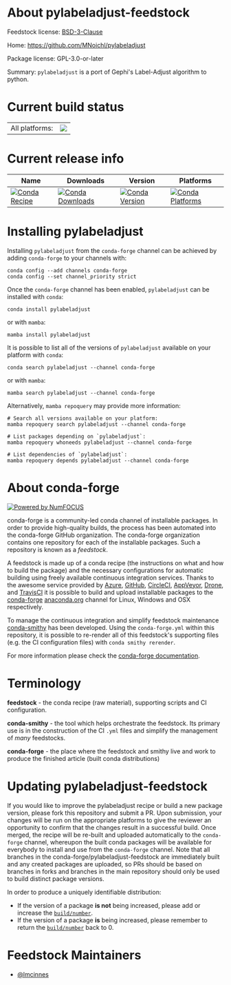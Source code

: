 About pylabeladjust-feedstock
=============================

Feedstock license: [BSD-3-Clause](https://github.com/conda-forge/pylabeladjust-feedstock/blob/main/LICENSE.txt)

Home: https://github.com/MNoichl/pylabeladjust

Package license: GPL-3.0-or-later

Summary: `pylabeladjust` is a port of Gephi's Label-Adjust algorithm to python.

Current build status
====================


<table><tr><td>All platforms:</td>
    <td>
      <a href="https://dev.azure.com/conda-forge/feedstock-builds/_build/latest?definitionId=22248&branchName=main">
        <img src="https://dev.azure.com/conda-forge/feedstock-builds/_apis/build/status/pylabeladjust-feedstock?branchName=main">
      </a>
    </td>
  </tr>
</table>

Current release info
====================

| Name | Downloads | Version | Platforms |
| --- | --- | --- | --- |
| [![Conda Recipe](https://img.shields.io/badge/recipe-pylabeladjust-green.svg)](https://anaconda.org/conda-forge/pylabeladjust) | [![Conda Downloads](https://img.shields.io/conda/dn/conda-forge/pylabeladjust.svg)](https://anaconda.org/conda-forge/pylabeladjust) | [![Conda Version](https://img.shields.io/conda/vn/conda-forge/pylabeladjust.svg)](https://anaconda.org/conda-forge/pylabeladjust) | [![Conda Platforms](https://img.shields.io/conda/pn/conda-forge/pylabeladjust.svg)](https://anaconda.org/conda-forge/pylabeladjust) |

Installing pylabeladjust
========================

Installing `pylabeladjust` from the `conda-forge` channel can be achieved by adding `conda-forge` to your channels with:

```
conda config --add channels conda-forge
conda config --set channel_priority strict
```

Once the `conda-forge` channel has been enabled, `pylabeladjust` can be installed with `conda`:

```
conda install pylabeladjust
```

or with `mamba`:

```
mamba install pylabeladjust
```

It is possible to list all of the versions of `pylabeladjust` available on your platform with `conda`:

```
conda search pylabeladjust --channel conda-forge
```

or with `mamba`:

```
mamba search pylabeladjust --channel conda-forge
```

Alternatively, `mamba repoquery` may provide more information:

```
# Search all versions available on your platform:
mamba repoquery search pylabeladjust --channel conda-forge

# List packages depending on `pylabeladjust`:
mamba repoquery whoneeds pylabeladjust --channel conda-forge

# List dependencies of `pylabeladjust`:
mamba repoquery depends pylabeladjust --channel conda-forge
```


About conda-forge
=================

[![Powered by
NumFOCUS](https://img.shields.io/badge/powered%20by-NumFOCUS-orange.svg?style=flat&colorA=E1523D&colorB=007D8A)](https://numfocus.org)

conda-forge is a community-led conda channel of installable packages.
In order to provide high-quality builds, the process has been automated into the
conda-forge GitHub organization. The conda-forge organization contains one repository
for each of the installable packages. Such a repository is known as a *feedstock*.

A feedstock is made up of a conda recipe (the instructions on what and how to build
the package) and the necessary configurations for automatic building using freely
available continuous integration services. Thanks to the awesome service provided by
[Azure](https://azure.microsoft.com/en-us/services/devops/), [GitHub](https://github.com/),
[CircleCI](https://circleci.com/), [AppVeyor](https://www.appveyor.com/),
[Drone](https://cloud.drone.io/welcome), and [TravisCI](https://travis-ci.com/)
it is possible to build and upload installable packages to the
[conda-forge](https://anaconda.org/conda-forge) [anaconda.org](https://anaconda.org/)
channel for Linux, Windows and OSX respectively.

To manage the continuous integration and simplify feedstock maintenance
[conda-smithy](https://github.com/conda-forge/conda-smithy) has been developed.
Using the ``conda-forge.yml`` within this repository, it is possible to re-render all of
this feedstock's supporting files (e.g. the CI configuration files) with ``conda smithy rerender``.

For more information please check the [conda-forge documentation](https://conda-forge.org/docs/).

Terminology
===========

**feedstock** - the conda recipe (raw material), supporting scripts and CI configuration.

**conda-smithy** - the tool which helps orchestrate the feedstock.
                   Its primary use is in the construction of the CI ``.yml`` files
                   and simplify the management of *many* feedstocks.

**conda-forge** - the place where the feedstock and smithy live and work to
                  produce the finished article (built conda distributions)


Updating pylabeladjust-feedstock
================================

If you would like to improve the pylabeladjust recipe or build a new
package version, please fork this repository and submit a PR. Upon submission,
your changes will be run on the appropriate platforms to give the reviewer an
opportunity to confirm that the changes result in a successful build. Once
merged, the recipe will be re-built and uploaded automatically to the
`conda-forge` channel, whereupon the built conda packages will be available for
everybody to install and use from the `conda-forge` channel.
Note that all branches in the conda-forge/pylabeladjust-feedstock are
immediately built and any created packages are uploaded, so PRs should be based
on branches in forks and branches in the main repository should only be used to
build distinct package versions.

In order to produce a uniquely identifiable distribution:
 * If the version of a package **is not** being increased, please add or increase
   the [``build/number``](https://docs.conda.io/projects/conda-build/en/latest/resources/define-metadata.html#build-number-and-string).
 * If the version of a package **is** being increased, please remember to return
   the [``build/number``](https://docs.conda.io/projects/conda-build/en/latest/resources/define-metadata.html#build-number-and-string)
   back to 0.

Feedstock Maintainers
=====================

* [@lmcinnes](https://github.com/lmcinnes/)

